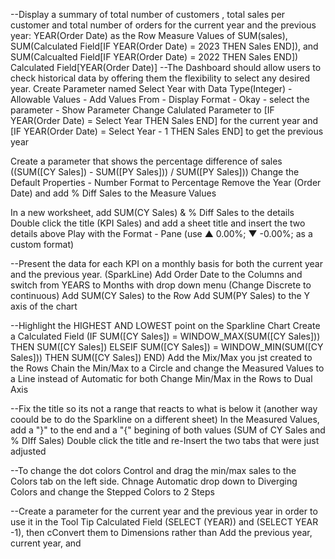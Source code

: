 --Display a summary of total number of customers , total sales per customer and total number of orders for the current year and the previous year:
YEAR(Order Date) as the Row
Measure Values of SUM(sales), SUM(Calculated Field[IF YEAR(Order Date) = 2023 THEN Sales END]), and SUM(Calcualted Field[IF YEAR(Order Date) = 2022 THEN Sales END])
Calculated Field[YEAR(Order Date)]
--The Dashboard should allow users to check historical data by offering them the flexibility to select any desired year.
Create Parameter named Select Year with Data Type(Integer) - Allowable Values - Add Values From - Display Format - Okay - select the parameter - Show Parameter
Change Calulated Parameter to [IF YEAR(Order Date) = Select Year THEN Sales END] for the current year and [IF YEAR(Order Date) = Select Year - 1 THEN Sales END] to get the previous year

Create a parameter that shows the percentage difference of sales ((SUM([CY Sales]) - SUM([PY Sales])) / SUM([PY Sales]))
Change the Default Properties - Number Format to Percentage
Remove the Year (Order Date) and add % Diff Sales to the Measure Values

In a new worksheet, add SUM(CY Sales) & % Diff Sales to the details
Double click the title (KPI Sales) and add a sheet title and insert the two details above
Play with the Format - Pane (use ▲ 0.00%; ▼ -0.00%; as a custom format)

--Present the data for each KPI on a monthly basis for both the current year and the previous year. (SparkLine)
Add Order Date to the Columns and switch from YEARS to Months with drop down menu (Change Discrete to continuous)
Add SUM(CY Sales) to the Row
Add SUM(PY Sales) to the Y axis of the chart

--Highlight the HIGHEST AND LOWEST point on the Sparkline Chart
Create a Calculated Field (IF SUM([CY Sales]) = WINDOW_MAX(SUM([CY Sales])) THEN SUM([CY Sales]) ELSEIF SUM([CY Sales]) = WINDOW_MIN(SUM([CY Sales])) THEN SUM([CY Sales]) END)
Add the Mix/Max you jst created to the Rows
Chain the Min/Max to a Circle and change the Measured Values to a Line instead of Automatic for both
Change Min/Max in the Rows to Dual Axis

--Fix the title so its not a range that reacts to what is below it (another way coould be to do the Sparkline on a different sheet)
In the Measured Values, add a "}" to the end and a "{" begining of both values (SUM of CY Sales and % DIff Sales)
Double click the title and re-Insert the two tabs that were just adjusted

--To change the dot colors
Control and drag the min/max sales to the Colors tab on the left side. Chnage Automatic drop down to Diverging Colors and change the Stepped Colors to 2 Steps

--Create a parameter for the current year and the previous year in order to use it in the Tool Tip
Calculated Field (SELECT (YEAR)) and (SELECT YEAR -1), then cConvert them to Dimensions rather than 
Add the previous year, current year, and 
